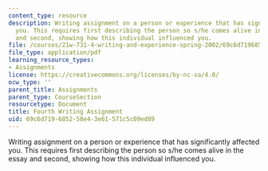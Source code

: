 ```yaml
---
content_type: resource
description: Writing assignment on a person or experience that has significantly affected
  you. This requires first describing the person so s/he comes alive in the essay
  and second, showing how this individual influenced you.
file: /courses/21w-731-4-writing-and-experience-spring-2002/69c6d719685258e43e61571c5c09ed89_assignment4.pdf
file_type: application/pdf
learning_resource_types:
- Assignments
license: https://creativecommons.org/licenses/by-nc-sa/4.0/
ocw_type: ''
parent_title: Assignments
parent_type: CourseSection
resourcetype: Document
title: Fourth Writing Assignment
uid: 69c6d719-6852-58e4-3e61-571c5c09ed89
---
```

Writing assignment on a person or experience that has significantly affected you. This requires first describing the person so s/he comes alive in the essay and second, showing how this individual influenced you.